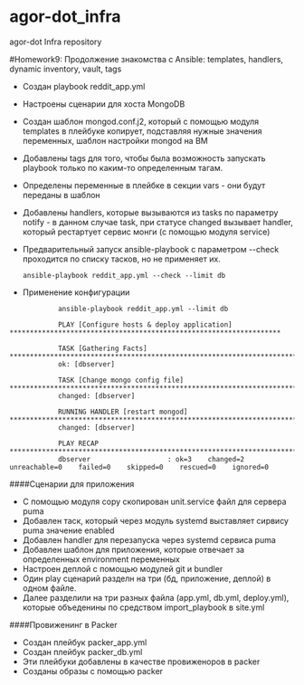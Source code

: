 # agor-dot_infra
agor-dot Infra repository


#Homework9: Продолжение знакомства с Ansible: templates, handlers, dynamic inventory, vault, tags
- Создан playbook reddit_app.yml
- Настроены сценарии для хоста MongoDB
- Создан шаблон mongod.conf.j2, который с помощью модуля templates в плейбуке копирует, подставляя нужные значения переменных, шаблон настройки mongod на ВМ
- Добавлены tags для того, чтобы была возможность запускать playbook только по каким-то определенным тагам.
- Определены переменные в плейбке в секции vars - они будут переданы в шаблон
- Добавлены handlers, которые вызываются из tasks по параметру notify - в данном случае task, при статусе changed вызывает handler, который рестартует сервис монги (с помощью модуля service)
- Предварительный запуск ansible-playbook с параметром --check проходится по списку тасков, но не применяет их.

     ```ansible-playbook reddit_app.yml --check --limit db```

- Применение конфигурации
```
            ansible-playbook reddit_app.yml --limit db

            PLAY [Configure hosts & deploy application] *******************************************************************

            TASK [Gathering Facts] ****************************************************************************************
            ok: [dbserver]

            TASK [Change mongo config file] *******************************************************************************
            changed: [dbserver]

            RUNNING HANDLER [restart mongod] ******************************************************************************
            changed: [dbserver]

            PLAY RECAP ****************************************************************************************************
            dbserver                   : ok=3    changed=2    unreachable=0    failed=0    skipped=0    rescued=0    ignored=0
```
####Сценарии для приложения
- С помощью модуля copy скопирован unit.service файл для сервера puma
- Добавлен таск, который через модуль systemd выставляет сирвису puma значение enabled
- Добавлен handler для перезапуска через systemd сервиса puma
- Добавлен шаблон для приложения, которые отвечает за определенных environment переменных
- Настроен деплой с помощью модулей git и bundler
- Один play сценарий разделн на три (бд, приложение, деплой) в одном файле.
- Далее разделили на три разных файла (app.yml, db.yml, deploy.yml), которые объеденины по средством import_playbook в site.yml

####Провиженинг в Packer
- Создан плейбук packer_app.yml
- Создан плейбук packer_db.yml
- Эти плейбуки добавлены в качестве провиженоров в packer
- Созданы образы с помощью packer
